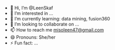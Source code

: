- 👋 Hi, I’m @LeenSkaf
- 👀 I’m interested in ...
- 🌱 I’m currently learning: data mining, fusion360
- 💞️ I’m looking to collaborate on ...
- 📫 How to reach me misoleen47@gmail.com
- 😄 Pronouns: She/her
- ⚡ Fun fact: ...

<!---
LeenSkaf/LeenSkaf is a ✨ special ✨ repository because its `README.md` (this file) appears on your GitHub profile.
You can click the Preview link to take a look at your changes.
--->
